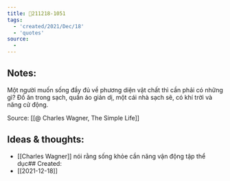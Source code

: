 ```yaml
---
title: 💬211218-1051
tags:
  - 'created/2021/Dec/18'
  - 'quotes'
source:
  - 
---
```


## Notes:
Một người muốn sống đầy đủ về phương diện vật chất thì cần phải có những gì? Đồ ăn trong sạch, quần áo giản dị, một cái nhà sạch sẽ, có khí trời và năng cử động.

Source: [[@ Charles Wagner, The Simple Life]]

## Ideas & thoughts:
- [[Charles Wagner]] nói rằng sống khỏe cần năng vận động tập thể dục## Created:
- [[2021-12-18]]
